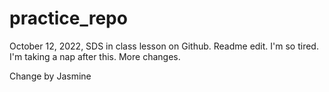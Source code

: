 # practice_repo
October 12, 2022, SDS in class lesson on Github.
Readme edit. I'm so tired. I'm taking a nap after this.
More changes.

Change by Jasmine
